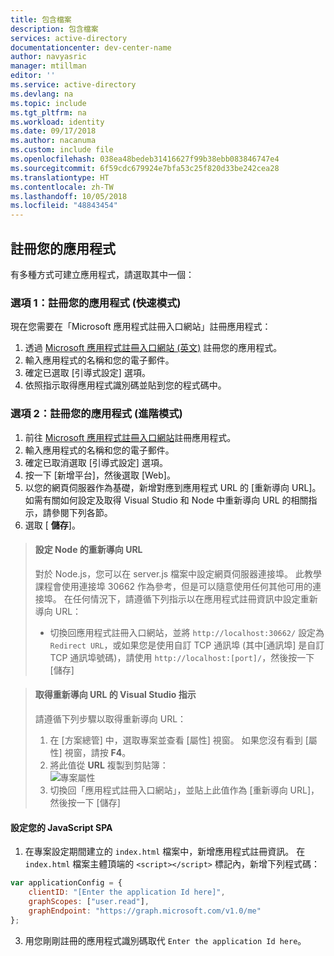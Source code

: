 ```yaml
---
title: 包含檔案
description: 包含檔案
services: active-directory
documentationcenter: dev-center-name
author: navyasric
manager: mtillman
editor: ''
ms.service: active-directory
ms.devlang: na
ms.topic: include
ms.tgt_pltfrm: na
ms.workload: identity
ms.date: 09/17/2018
ms.author: nacanuma
ms.custom: include file
ms.openlocfilehash: 038ea48bedeb31416627f99b38ebb083846747e4
ms.sourcegitcommit: 6f59cdc679924e7bfa53c25f820d33be242cea28
ms.translationtype: HT
ms.contentlocale: zh-TW
ms.lasthandoff: 10/05/2018
ms.locfileid: "48843454"
---
```

## <a name="register-your-application"></a>註冊您的應用程式

有多種方式可建立應用程式，請選取其中一個：

### <a name="option-1-register-your-application-express-mode"></a>選項 1：註冊您的應用程式 (快速模式)
現在您需要在「Microsoft 應用程式註冊入口網站」註冊應用程式：

1.  透過 [Microsoft 應用程式註冊入口網站 (英文)](https://apps.dev.microsoft.com/portal/register-app?appType=singlePageApp&appTech=javascriptSpa&step=configure) 註冊您的應用程式。
2.  輸入應用程式的名稱和您的電子郵件。
3.  確定已選取 [引導式設定] 選項。
4.  依照指示取得應用程式識別碼並貼到您的程式碼中。

### <a name="option-2-register-your-application-advanced-mode"></a>選項 2：註冊您的應用程式 (進階模式)

1. 前往 [Microsoft 應用程式註冊入口網站](https://apps.dev.microsoft.com/portal/register-app)註冊應用程式。
2. 輸入應用程式的名稱和您的電子郵件。
3. 確定已取消選取 [引導式設定] 選項。
4.  按一下 [新增平台]，然後選取 [Web]。
5. 以您的網頁伺服器作為基礎，新增對應到應用程式 URL 的 [重新導向 URL]。 如需有關如何設定及取得 Visual Studio 和 Node 中重新導向 URL 的相關指示，請參閱下列各節。
6. 選取 [ **儲存**]。

> #### <a name="setting-redirect-url-for-node"></a>設定 Node 的重新導向 URL
> 對於 Node.js，您可以在 server.js 檔案中設定網頁伺服器連接埠。 此教學課程會使用連接埠 30662 作為參考，但是可以隨意使用任何其他可用的連接埠。 在任何情況下，請遵循下列指示以在應用程式註冊資訊中設定重新導向 URL：<br/>
> - 切換回應用程式註冊入口網站，並將 `http://localhost:30662/` 設定為 `Redirect URL`，或如果您是使用自訂 TCP 通訊埠 (其中[通訊埠] 是自訂 TCP 通訊埠號碼)，請使用 `http://localhost:[port]/`，然後按一下 [儲存]

<p/>

> #### <a name="visual-studio-instructions-for-obtaining-the-redirect-url"></a>取得重新導向 URL 的 Visual Studio 指示
> 請遵循下列步驟以取得重新導向 URL：
> 1.    在 [方案總管] 中，選取專案並查看 [屬性] 視窗。 如果您沒有看到 [屬性] 視窗，請按 **F4**。
> 2.    將此值從 **URL** 複製到剪貼簿：<br/> ![專案屬性](media/active-directory-develop-guidedsetup-javascriptspa-configure/vs-project-properties-screenshot.png)<br />
> 3.    切換回「應用程式註冊入口網站」，並貼上此值作為 [重新導向 URL]，然後按一下 [儲存]


#### <a name="configure-your-javascript-spa"></a>設定您的 JavaScript SPA

1.  在專案設定期間建立的 `index.html` 檔案中，新增應用程式註冊資訊。 在 `index.html` 檔案主體頂端的 `<script></script>` 標記內，新增下列程式碼：

```javascript
var applicationConfig = {
    clientID: "[Enter the application Id here]",
    graphScopes: ["user.read"],
    graphEndpoint: "https://graph.microsoft.com/v1.0/me"
};
```
<ol start="3">
<li>
用您剛剛註冊的應用程式識別碼取代 <code>Enter the application Id here</code>。
</li>
</ol>
